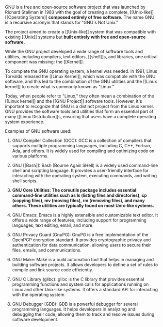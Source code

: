 GNU is a free and open-source software project that was launched by Richard Stallman in 1983 with the goal of creating a complete, [[Unix-like]] [[Operating System]] **composed entirely of free software.** The name GNU is a recursive acronym that stands for "GNU's Not Unix."

The project aimed to create a [[Unix-like]] system that was compatible with existing [[Unix]] systems but **built entirely with free and open-source software.**

While the GNU project developed a wide range of software tools and utilities, including compilers, text editors, [[shell]]s, and libraries, one critical component was missing: the [[Kernel]]. 

To complete the GNU operating system, a kernel was needed. In 1991, Linus Torvalds released the [[Linux Kernel]], which was compatible with the GNU software, and this led to the combination of the GNU utilities and the [[Linux kernel]] to create what is commonly known as "Linux."

Today, when people refer to "Linux," they often mean a combination of the [[Linux kernel]] and the [[GNU Project]] software tools. However, it's important to recognize that GNU is a distinct project from the Linux kernel. GNU provides the software tools and utilities that form an essential part of many [[Linux Distribution]]s, ensuring that users have a complete operating system experience.


Examples of GNU software used:

1.  GNU Compiler Collection (GCC): GCC is a collection of compilers that supports multiple programming languages, including C, C++, Fortran, Ada, and others. It is widely used for compiling and optimizing code on various platforms.
    
2.  GNU [[Bash]]: Bash (Bourne Again SHell) is a widely used command-line shell and scripting language. It provides a user-friendly interface for interacting with the operating system, executing commands, and writing shell scripts.
    
3.  **GNU Core Utilities: The coreutils package includes essential command-line utilities such as ls (listing files and directories), cp (copying files), mv (moving files), rm (removing files), and many others. These utilities are typically found on most Unix-like systems.**
    
4.  GNU Emacs: Emacs is a highly extensible and customizable text editor. It offers a wide range of features, including support for programming languages, text editing, email, and more.
    
5.  GNU Privacy Guard (GnuPG): GnuPG is a free implementation of the OpenPGP encryption standard. It provides cryptographic privacy and authentication for data communication, allowing users to secure their files, emails, and communications.
    
6.  GNU Make: Make is a build automation tool that helps in managing and building software projects. It allows developers to define a set of rules to compile and link source code efficiently.
    
7.  GNU C Library (glibc): glibc is the C library that provides essential programming functions and system calls for applications running on Linux and other Unix-like systems. It offers a standard API for interacting with the operating system.
    
8.  GNU Debugger (GDB): GDB is a powerful debugger for several programming languages. It helps developers in analyzing and debugging their code, allowing them to track and resolve issues during software development.



